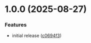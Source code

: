 # 1.0.0 (2025-08-27)


### Features

* initial release ([c0694f3](https://github.com/luca-dellorto/merge-monorepo-tool/commit/c0694f35e42078f27435c2ef75fe91f01cb7ad34))
